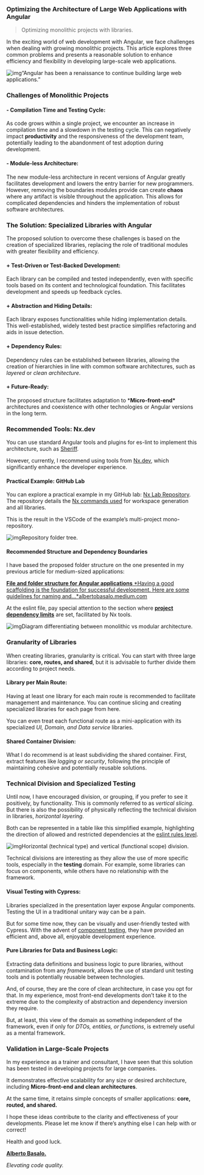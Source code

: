 ### Optimizing the Architecture of Large Web Applications with Angular

> Optimizing monolithic projects with libraries.

In the exciting world of web development with Angular, we face challenges when dealing with growing monolithic projects. This article explores three common problems and presents a reasonable solution to enhance efficiency and flexibility in developing large-scale web applications.

![img](https://cdn-images-1.medium.com/max/1000/1*z4P2LfHRsl5344saIguI9g.jpeg)“Angular has been a renaissance to continue building large web applications.”

### Challenges of Monolithic Projects

#### - Compilation Time and Testing Cycle:

As code grows within a single project, we encounter an increase in compilation time and a slowdown in the testing cycle. This can negatively impact **productivity** and the responsiveness of the development team, potentially leading to the abandonment of test adoption during development.

#### - Module-less Architecture:

The new module-less architecture in recent versions of Angular greatly facilitates development and lowers the entry barrier for new programmers. However, removing the boundaries modules provide can create **chaos** where any artifact is visible throughout the application. This allows for complicated dependencies and hinders the implementation of robust software architectures.

### The Solution: Specialized Libraries with Angular

The proposed solution to overcome these challenges is based on the creation of specialized libraries, replacing the role of traditional modules with greater flexibility and efficiency.

#### + Test-Driven or Test-Backed Development:

Each library can be compiled and tested independently, even with specific tools based on its content and technological foundation. This facilitates development and speeds up feedback cycles.

#### + Abstraction and Hiding Details:

Each library exposes functionalities while hiding implementation details. This well-established, widely tested best practice simplifies refactoring and aids in issue detection.

#### + Dependency Rules:

Dependency rules can be established between libraries, allowing the creation of hierarchies in line with common software architectures, such as *layered* or *clean architecture*.

#### + Future-Ready:

The proposed structure facilitates adaptation to ***Micro-front-end\*** architectures and coexistence with other technologies or Angular versions in the long term.

### Recommended Tools: Nx.dev

You can use standard Angular tools and plugins for es-lint to implement this architecture, such as [Sheriff](https://github.com/softarc-consulting/sheriff).

However, currently, I recommend using tools from [Nx.dev](http://nx.dev/), which significantly enhance the developer experience.

#### Practical Example: GitHub Lab

You can explore a practical example in my GitHub lab: [Nx Lab Repository](https://github.com/AlbertoBasalo/nx-lab). The repository details the [Nx commands used](https://github.com/AlbertoBasalo/nx-lab/blob/main/docs/CLI.md) for workspace generation and all libraries.

This is the result in the VSCode of the example’s multi-project mono-repository.

![img](https://cdn-images-1.medium.com/max/1000/0*XicMtiK2dl3sOetx)Repository folder tree.

#### Recommended Structure and Dependency Boundaries

I have based the proposed folder structure on the one presented in my previous article for medium-sized applications: 

[**File and folder structure for Angular applications**
*Having a good scaffolding is the foundation for successful development. Here are some guidelines for naming and…*albertobasalo.medium.com](https://albertobasalo.medium.com/file-and-folder-structure-for-angular-applications-3130efc582e3)

At the eslint file, pay special attention to the section where [**project dependency limits**](https://github.com/AlbertoBasalo/nx-lab/blob/main/docs/CLI.md#module-boundaries) are set, facilitated by Nx tools.

![img](https://cdn-images-1.medium.com/max/1000/0*cUM-i7S0f-E06Mm-)Diagram differentiating between monolithic vs modular architecture.

### Granularity of Libraries

When creating libraries, granularity is critical. You can start with three large libraries: **core, routes, and shared**, but it is advisable to further divide them according to project needs.

#### Library per Main Route:

Having at least one library for each main route is recommended to facilitate management and maintenance. You can continue slicing and creating specialized libraries for each page from here.

You can even treat each functional route as a mini-application with its specialized *UI, Domain, and Data service* libraries.

#### Shared Container Division:

What I do recommend is at least subdividing the shared container. First, extract features like *logging or security*, following the principle of maintaining cohesive and potentially reusable solutions.

### Technical Division and Specialized Testing

Until now, I have encouraged division, or grouping, if you prefer to see it positively, by functionality. This is commonly referred to as *vertical slicing*. But there is also the possibility of physically reflecting the technical division in libraries, *horizontal layering*.

Both can be represented in a table like this simplified example, highlighting the direction of allowed and restricted dependencies at the [eslint rules level](https://github.com/AlbertoBasalo/nx-lab/blob/main/docs/CLI.md#module-boundaries).

![img](https://cdn-images-1.medium.com/max/1000/0*L9DikZ-xaxKLE-QX)Horizontal (technical type) and vertical (functional scope) division.

Technical divisions are interesting as they allow the use of more specific tools, especially in the **testing** domain. For example, some libraries can focus on components, while others have no relationship with the framework.

#### Visual Testing with Cypress:

Libraries specialized in the presentation layer expose Angular components. Testing the UI in a traditional unitary way can be a pain.

But for some time now, they can be visually and user-friendly tested with Cypress. With the advent of [component testing](https://docs.cypress.io/guides/component-testing/angular/overview), they have provided an efficient and, above all, enjoyable development experience.

#### Pure Libraries for Data and Business Logic:

Extracting data definitions and business logic to pure libraries, without contamination from any *framework*, allows the use of standard unit testing tools and is potentially reusable between technologies.

And, of course, they are the core of clean architecture, in case you opt for that. In my experience, most front-end developments don’t take it to the extreme due to the complexity of abstraction and dependency inversion they require.

But, at least, this view of the domain as something independent of the framework, even if only for *DTOs, entities, or functions*, is extremely useful as a mental framework.

### Validation in Large-Scale Projects

In my experience as a trainer and consultant, I have seen that this solution has been tested in developing projects for large companies.

It demonstrates effective scalability for any size or desired architecture, including **Micro-front-end and clean architectures**.

At the same time, it retains simple concepts of smaller applications: **core, routed, and shared.**

I hope these ideas contribute to the clarity and effectiveness of your developments. Please let me know if there’s anything else I can help with or correct!

Health and good luck.

[**Alberto Basalo.**](https://albertobasalo.dev/)

*Elevating code quality.*
